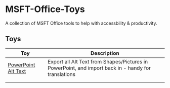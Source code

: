 # MSFT-Office-Toys
A collection of MSFT Office tools to help with accessbility & productivity.

## Toys
| Toy | Description |
| --- | --- |
| <nowrap>[PowerPoint Alt Text](./tree/main/PowerPoint%20Alt%20Text)</nowrap> | Export all Alt Text from Shapes/Pictures in PowerPoint, and import back in - handy for translations |
|   |   |
|   |   |
